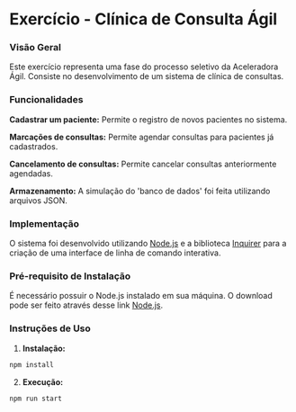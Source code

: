 # Exercício - Clínica de Consulta Ágil

### Visão Geral
Este exercício representa uma fase do processo seletivo da Aceleradora Ágil. Consiste no desenvolvimento de um sistema de clínica de consultas.

### Funcionalidades
**Cadastrar um paciente:** Permite o registro de novos pacientes no sistema. 

**Marcações de consultas:** Permite agendar consultas para pacientes já cadastrados.

**Cancelamento de consultas:** Permite cancelar consultas anteriormente agendadas.

**Armazenamento:** A simulação do 'banco de dados' foi feita utilizando arquivos JSON.

### Implementação
O sistema foi desenvolvido utilizando [Node.js](https://nodejs.org/en) e a biblioteca [Inquirer](https://github.com/SBoudrias/Inquirer.js) para a criação de uma interface de linha de comando interativa.

### Pré-requisito de Instalação
É necessário possuir o Node.js instalado em sua máquina. O download pode ser feito através desse link [Node.js](https://nodejs.org/en/download/package-manager).

### Instruções de Uso
1. **Instalação:**

```js
npm install
```

2. **Execução:**

```js
npm run start
```
